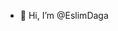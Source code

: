 - 👋  Hi, I’m @EslimDaga
<!---
- 👀 I’m interested in ...
- 🌱 I’m currently learning ...
- 💞️ I’m looking to collaborate on ...
- 📫 How to reach me ...
--->

<!---
EslimDaga/EslimDaga is a ✨ special ✨ repository because its `README.md` (this file) appears on your GitHub profile.
You can click the Preview link to take a look at your changes.
--->
